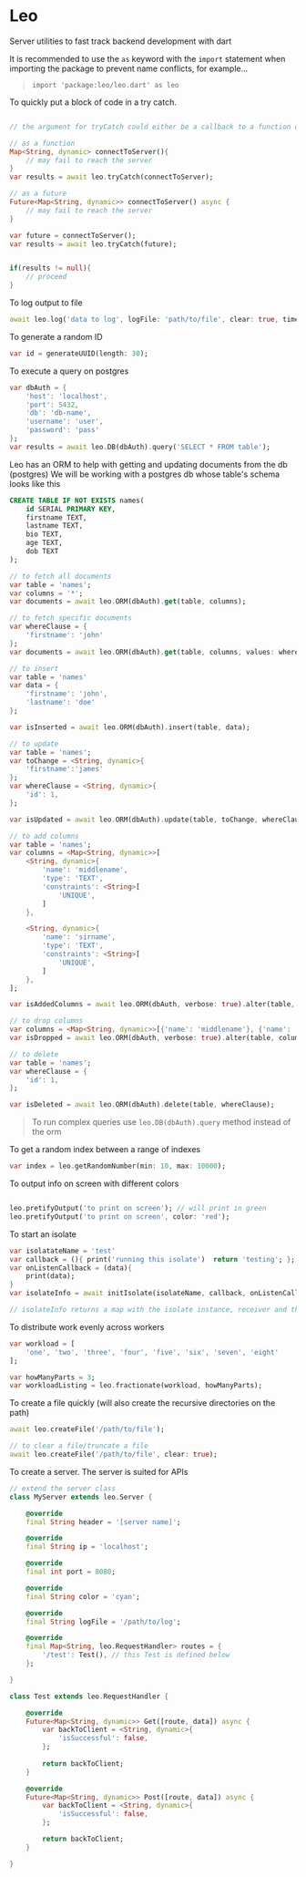 # Leo

Server utilities to fast track backend development with dart

It is recommended to use the `as` keyword with the `import` statement when importing the package to prevent name conflicts, for example...
> `import 'package:leo/leo.dart' as leo`

To quickly put a block of code in a try catch.
```dart

// the argument for tryCatch could either be a callback to a function or a future

// as a function
Map<String, dynamic> connectToServer(){
	// may fail to reach the server
}
var results = await leo.tryCatch(connectToServer);

// as a future
Future<Map<String, dynamic>> connectToServer() async {
	// may fail to reach the server
}

var future = connectToServer();
var results = await leo.tryCatch(future);


if(results != null){
	// proceed
}

```

To log output to file 
```dart
await leo.log('data to log', logFile: 'path/to/file', clear: true, time: true);
```

To generate a random ID
```dart
var id = generateUUID(length: 30);
```

To execute a query on postgres
```dart
var dbAuth = {
	'host': 'localhost',
	'port': 5432,
	'db': 'db-name',
	'username': 'user',
	'password': 'pass'
};
var results = await leo.DB(dbAuth).query('SELECT * FROM table');
```

Leo has an ORM to help with getting and updating documents from the db (postgres)
We will be working with a postgres db whose table's schema looks like this
```sql
CREATE TABLE IF NOT EXISTS names(
	id SERIAL PRIMARY KEY,
	firstname TEXT,
	lastname TEXT,
	bio TEXT,
	age TEXT,
	dob TEXT
);
```

```dart
// to fetch all documents
var table = 'names';
var columns = '*';
var documents = await leo.ORM(dbAuth).get(table, columns);
```

```dart
// to fetch specific documents
var whereClause = {
	'firstname': 'john'
};
var documents = await leo.ORM(dbAuth).get(table, columns, values: whereClause);
```

```dart
// to insert
var table = 'names'
var data = {
	'firstname': 'john',
	'lastname': 'doe'
};

var isInserted = await leo.ORM(dbAuth).insert(table, data);
```

```dart
// to update
var table = 'names';
var toChange = <String, dynamic>{
	'firstname':'james'
};
var whereClause = <String, dynamic>{
	'id': 1,
};

var isUpdated = await leo.ORM(dbAuth).update(table, toChange, whereClause);
```

```dart
// to add columns
var table = 'names';
var columns = <Map<String, dynamic>>[
	<String, dynamic>{
		'name': 'middlename',
		'type': 'TEXT',
		'constraints': <String>[
			'UNIQUE',
		]
	},

	<String, dynamic>{
		'name': 'sirname',
		'type': 'TEXT',
		'constraints': <String>[
			'UNIQUE',
		]
	},
];

var isAddedColumns = await leo.ORM(dbAuth, verbose: true).alter(table, columns, command: 'ADD');
```

```dart
// to drop columns
var columns = <Map<String, dynamic>>[{'name': 'middlename'}, {'name': 'sirname'}];
var isDropped = await leo.ORM(dbAuth, verbose: true).alter(table, columns, command: 'DROP');
```

```dart
// to delete
var table = 'names';
var whereClause = {
	'id': 1,
};

var isDeleted = await leo.ORM(dbAuth).delete(table, whereClause);
```

>To run complex queries use `leo.DB(dbAuth).query` method instead of the orm

To get a random index between a range of indexes
```dart
var index = leo.getRandomNumber(min: 10, max: 10000);
```

To output info on screen with different colors
```dart

leo.pretifyOutput('to print on screen'); // will print in green
leo.pretifyOutput('to print on screen', color: 'red');
```

To start an isolate
```dart
var isolatateName = 'test'
var callback = (){ print('running this isolate')  return 'testing'; };
var onListenCallback = (data){
	print(data);
}
var isolateInfo = await initIsolate(isolateName, callback, onListenCallback: onListenCallback, verbose: true);

// isolateInfo returns a map with the isolate instance, receiver and the sendPort
```

To distribute work evenly across workers
```dart
var workload = [
	'one', 'two', 'three', 'four', 'five', 'six', 'seven', 'eight'
];

var howManyParts = 3;
var workloadListing = leo.fractionate(workload, howManyParts);
```

To create a file quickly (will also create the recursive directories on the path)
```dart
await leo.createFile('/path/to/file');

// to clear a file/truncate a file
await leo.createFile('/path/to/file', clear: true);
```

To create a server.
The server is suited for APIs

```dart
// extend the server class
class MyServer extends leo.Server {

	@override
	final String header = '[server name]';

	@override
	final String ip = 'localhost';

	@override
	final int port = 8080;

	@override
	final String color = 'cyan';

	@override
	final String logFile = '/path/to/log';

	@override
	final Map<String, leo.RequestHandler> routes = {
		'/test': Test(), // this Test is defined below
	};

}

class Test extends leo.RequestHandler {

	@override
	Future<Map<String, dynamic>> Get([route, data]) async {
		var backToClient = <String, dynamic>{
			'isSuccessful': false,
		};
		
		return backToClient;
	}

	@override
	Future<Map<String, dynamic>> Post([route, data]) async {
		var backToClient = <String, dynamic>{
			'isSuccessful': false,
		};

		return backToClient;
	}

}
```